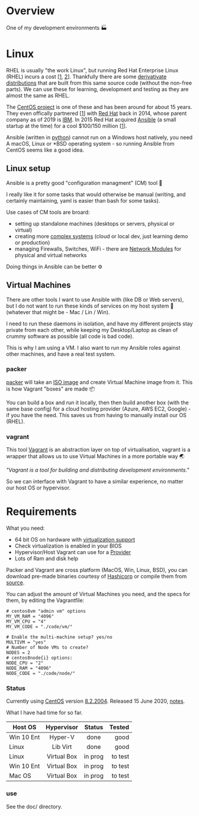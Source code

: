 Overview
========

One of my development environments 🏭


# Linux

RHEL is usually "the work Linux", but running Red Hat Enterprise Linux (RHEL) incurs a cost [[1](https://access.redhat.com/articles/11258), [2](https://www.redhat.com/en/resources/Linux-rhel-subscription-guide)]. Thankfully there are some [derivativate distributions](https://en.wikipedia.org/wiki/Red_Hat_Enterprise_Linux_derivatives) that are built from this same source code (without the non-free parts). We can use these for learning, development and testing as they are almost the same as RHEL.

The [CentOS project](https://en.wikipedia.org/wiki/CentOS) is one of these and has been around for about 15 years. They even offically partnered [[1](https://www.redhat.com/en/about/press-releases/red-hat-and-centos-join-forces)] with [Red Hat](https://en.wikipedia.org/wiki/Red_Hat) back in 2014, whose parent company as of 2019 is [IBM](https://en.wikipedia.org/wiki/IBM). In 2015 Red Hat acquired [Ansible](https://www.ansible.com/) (a small startup at the time) for a cool $100/150 million [[1](https://www.redhat.com/en/about/press-releases/red-hat-acquire-it-automation-and-devops-leader-ansible)]. 

Ansible (written in [python](https://www.python.org/)) cannot run on a Windows host natively, you need A macOS, Linux or *BSD operating system - so running Ansible from CentOS seems like a good idea.


## Linux setup

Ansible is a pretty good "configuration managment" (CM) tool 🔧

I really like it for some tasks that would otherwise be manual (writing, and certainly maintaining, yaml is easier than bash for some tasks).

Use cases of CM tools are broard:

* setting up standalone machines (desktops or servers, physical or virtual)
* creating more [complex systems](https://github.com/donnemartin/system-design-primer) (cloud or local dev, just learning demo or production)
* managing Firewalls, Switches, WiFi - there are [Network Modules](https://docs.ansible.com/ansible/latest/network/index.html) for physical and virtual networks

Doing things in Ansible can be better ⚙️


## Virtual Machines

There are other tools I want to use Ansible with (like DB or Web servers), but I do not want to run these kinds of services on my host system 🏰 (whatever that might be - Mac / Lin / Win).

I need to run these daemons in isolation, and have my different projects stay private from each other, while keeping my Desktop/Laptop as clean of crummy software as possible (all code is bad code).

This is why I am using a VM. I also want to run my Ansible roles against other machines, and have a real test system.


### packer

[packer](https://packer.io/) will take an [ISO image](https://en.wikipedia.org/wiki/ISO_image) and create Virtual Machine image from it. This is how Vagrant "boxes" are made 📦

You can build a box and run it locally, then then build another box (with the same base config) for a cloud hosting provider (Azure, AWS EC2, Google) - if you have the need. This saves us from having to manually install our OS (RHEL).


### vagrant

This tool [Vagrant](https://www.vagrantup.com/downloads.html) is an abstraction layer on top of virtualisation, vagrant is a wrapper that allows us to use Virtual Machines in a more portable way 🌏

_"Vagrant is a tool for building and distributing development environments."_

So we can interface with Vagrant to have a similar experience, no matter our host OS or hypervisor.


Requirements
============

What you need:

* 64 bit OS on hardware with [virtualization support](https://en.wikipedia.org/wiki/X86_virtualization)
* Check virtualization is enabled in your BIOS
* Hypervisor/Host Vagrant can use for a [Provider](https://www.vagrantup.com/docs/providers/)
* Lots of Ram and disk help

Packer and Vagrant are cross platform (MacOS, Win, Linux, BSD), you can download pre-made binaries courtesy of [Hashicorp](https://www.hashicorp.com/https://www.hashicorp.com/) or compile them from [source](https://github.com/hashicorp).


You can adjust the amount of Virtual Machines you need, and the specs for them, by editing the Vagrantfile:

```
# centos8vm "admin vm" options
MY_VM_RAM = "4096"
MY_VM_CPU = "4"
MY_VM_CODE = "./code/vm/"

# Enable the multi-machine setup? yes/no
MULTIVM = "yes"
# Number of Node VMs to create?
NODES = 2
# centos8node{i} options:
NODE_CPU = "2"
NODE_RAM = "4096"
NODE_CODE = "./code/node/"
```


### Status

Currently using [CentOS](https://www.centos.org/) version [8.2.2004](https://wiki.centos.org/Manuals/ReleaseNotes/CentOS8.1911). Released 15 June 2020, [notes](https://wiki.centos.org/Manuals/ReleaseNotes/CentOS8.2004).

What I have had time for so far.

| Host OS    | Hypervisor   | Status    | Tested    |
|------------|:------------:|:---------:|----------:|
| Win 10 Ent | Hyper-V      | done      | good      |
| Linux      | Lib Virt     | done      | good      |
| Linux      | Virtual Box  | in prog   | to test   |
| Win 10 Ent | Virtual Box  | in prog   | to test   |
| Mac OS     | Virtual Box  | in prog   | to test   |


### use

See the doc/ directory.
